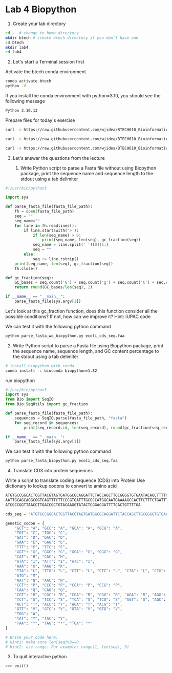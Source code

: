 # Lab 4 Biopython

1. Create your lab directory

```sh
cd ~  # change to home directory
mkdir btech # create btech directory if you don't have one
cd btech 
mkdir lab4
cd lab4
```


2. Let's start a Terminal session first

Activate the btech conda environment

```sh
conda activate btech
python -V
```

If you install the conda environment with python=3.10, you should see the following message

```sh
Python 3.10.13
```

Prepare files for today's exercise

```sh
curl -s https://raw.githubusercontent.com/wjidea/BTECH610_Bioinformatics/refs/heads/main/lab4/parse_fasta_wo_biopython.py -o parse_fasta_wo_biopython.py

curl -s https://raw.githubusercontent.com/wjidea/BTECH610_Bioinformatics/refs/heads/main/lab4/parse_fasta_biopython.py -o parse_fasta_biopython.py

curl -s https://raw.githubusercontent.com/wjidea/BTECH610_Bioinformatics/refs/heads/main/lab4/ecoli_cds_seq.faa -o ecoli_cds_seq.faa

```


3. Let's answer the questions from the lecture 

   1. Write Python script to parse a Fasta file without using Biopython package, print the sequence name and sequence length to the stdout using a tab delimiter

```python
#!/usr/bin/python3

import sys

def parse_fasta_file(fasta_file_path):
    fh = open(fasta_file_path)
    seq = ""
    seq_name=""
    for line in fh.readlines():
        if line.startswith('>'):
            if len(seq_name) > 0:
                print(seq_name, len(seq), gc_fraction(seq))
            seq_name = line.split(' ')[0][1:]
            seq = ""
        else:
            seq += line.rstrip()
    print(seq_name, len(seq), gc_fraction(seq))
    fh.close()

def gc_fraction(seq):
    GC_bases = seq.count('G') + seq.count('g') + seq.count('C') + seq.count('c')
    return round(GC_bases/len(seq), 2)

if __name__ == "__main__":
    parse_fasta_file(sys.argv[1])
```

Let's look at this gc_fraction function, does this function consider all the possible conditions? If not, how can we improve it? Hint: IUPAC code


We can test it with the following python command
```sh
python parse_fasta_wo_biopython.py ecoli_cds_seq.faa
```



   2. Write Python script to parse a Fasta file using Biopython package, print the sequence name, sequence length, and GC content percentage to the stdout using a tab delimiter

```sh
# install biopython with conda
conda install -c bioconda biopython=1.82
```

run biopython

```python
#!/usr/bin/python3
import sys
from Bio import SeqIO
from Bio.SeqUtils import gc_fraction

def parse_fasta_file(fasta_file_path):
    sequences = SeqIO.parse(fasta_file_path, "fasta")
    for seq_record in sequences:
        print(seq_record.id, len(seq_record), round(gc_fraction(seq_record.seq), 2))

if __name__ == "__main__":
    parse_fasta_file(sys.argv[1])

```

We can test it with the following python command

```sh
python parse_fasta_biopython.py ecoli_cds_seq.faa
```

4. Translate CDS into protein sequences

Write a script to translate coding sequence (CDS) into Protein
Use dictionary to lookup codons to convert to amino acid 

```sh
ATGTGCCGGCACTCGTTACGTAGTGATGGCGCAGGATTCTACCAGCTTGCGGGGTGTGAATACAGCTTTTCCGCGATAAA
AATTGCAGCAGGCGGTCAGTTTCTTCCCGTGATTTGCGCCATGGCAATGAAAAGCCACTTCTTTCTGATTTCGGTACTCA
ATCGCCGGTTAACCTTGACCGCTGTACAAGGTATACTCGGACGATTTTCACTGTTTTGA
```



```python 
cds_seq = "ATGTGCCGGCACTCGTTACGTAGTGATGGCGCAGGATTCTACCAGCTTGCGGGGTGTGAATACAGCTTTTCCGCGATAAAAATTGCAGCAGGCGGTCAGTTTCTTCCCGTGATTTGCGCCATGGCAATGAAAAGCCACTTCTTTCTGATTTCGGTACTCAATCGCCGGTTAACCTTGACCGCTGTACAAGGTATACTCGGACGATTTTCACTGTTTTGA"

genetic_codon = {
    "GCT": "A", "GCC": "A", "GCA": "A", "GCG": "A",
    "TGT": "C", "TGC": "C",
    "GAT": "D", "GAC": "D",
    "GAA": "E", "GAG": "E",
    "TTT": "F", "TTC": "F",
    "GGT": "G", "GGC": "G", "GGA": "G", "GGG": "G",
    "CAT": "H", "CAC": "H",
    "ATA": "I", "ATT": "I", "ATC": "I",
    "AAA": "K", "AAG": "K",
    "TTA": "L", "TTG": "L", "CTT": "L", "CTC": "L", "CTA": "L", "CTG": "L",
    "ATG": "M",
    "AAT": "N", "AAC": "N",
    "CCT": "P", "CCC": "P", "CCA": "P", "CCG": "P",
    "CAA": "Q", "CAG": "Q",
    "CGT": "R", "CGC": "R", "CGA": "R", "CGG": "R", "AGA": "R", "AGG": "R",
    "TCT": "S", "TCC": "S", "TCA": "S", "TCG": "S", "AGT": "S", "AGC": "S",
    "ACT": "T", "ACC": "T", "ACA": "T", "ACG": "T",
    "GTT": "V", "GTC": "V", "GTA": "V", "GTG": "V",
    "TGG": "W",
    "TAT": "Y", "TAC": "Y",
    "TAA": "*", "TAG": "*", "TGA": "*"
}

# Write your code here:
# Hint1: make sure len(seq)%3==0
# Hint2: use range. For example: range(1, len(seq), 3)


```





3. To quit interactive python

```python 
>>> exit()
```

